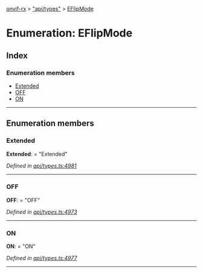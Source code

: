 [onvif-rx](../README.md) > ["api/types"](../modules/_api_types_.md) > [EFlipMode](../enums/_api_types_.eflipmode.md)

# Enumeration: EFlipMode

## Index

### Enumeration members

* [Extended](_api_types_.eflipmode.md#extended)
* [OFF](_api_types_.eflipmode.md#off)
* [ON](_api_types_.eflipmode.md#on)

---

## Enumeration members

<a id="extended"></a>

###  Extended

**Extended**:  = "Extended"

*Defined in [api/types.ts:4981](https://github.com/patrickmichalina/onvif-rx/blob/1596479/src/api/types.ts#L4981)*

___
<a id="off"></a>

###  OFF

**OFF**:  = "OFF"

*Defined in [api/types.ts:4973](https://github.com/patrickmichalina/onvif-rx/blob/1596479/src/api/types.ts#L4973)*

___
<a id="on"></a>

###  ON

**ON**:  = "ON"

*Defined in [api/types.ts:4977](https://github.com/patrickmichalina/onvif-rx/blob/1596479/src/api/types.ts#L4977)*

___

